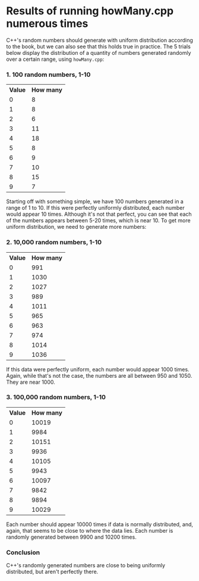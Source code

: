 # Results of running howMany.cpp numerous times

C++'s random numbers should generate with uniform distribution according to the book, but we can also see that this holds true in practice. The 5 trials below display the distribution of a quantity of numbers generated randomly over a certain range, using `howMany.cpp`:

### 1. 100 random numbers, 1-10
<table>
    <tr>
        <th>Value</th>
        <th>How many</th>
    </tr>
    <tr>
        <td>0</td>
        <td>8</td>
    </tr>
    <tr>
        <td>1</td>
        <td>8</td>
    </tr>
    <tr>
        <td>2</td>
        <td>6</td>
    </tr>
    <tr>
        <td>3</td>
        <td>11</td>
    </tr>
    <tr>
        <td>4</td>
        <td>18</td>
    </tr>
    <tr>
        <td>5</td>
        <td>8</td>
    </tr>
    <tr>
        <td>6</td>
        <td>9</td>
    </tr>
    <tr>
        <td>7</td>
        <td>10</td>
    </tr>
    <tr>
        <td>8</td>
        <td>15</td>
    </tr>
    <tr>
        <td>9</td>
        <td>7</td>
    </tr>
</table>

Starting off with something simple, we have 100 numbers generated in a range of 1 to 10. If this were perfectly uniformly distributed, each number would appear 10 times. Although it's not that perfect, you can see that each of the numbers appears between 5-20 times, which is near 10. To get more uniform distribution, we need to generate more numbers:

### 2. 10,000 random numbers, 1-10
<table>
    <tr>
        <th>Value</th>
        <th>How many</th>
    </tr>
    <tr>
        <td>0</td>
        <td>991</td>
    </tr>
    <tr>
        <td>1</td>
        <td>1030</td>
    </tr>
    <tr>
        <td>2</td>
        <td>1027</td>
    </tr>
    <tr>
        <td>3</td>
        <td>989</td>
    </tr>
    <tr>
        <td>4</td>
        <td>1011</td>
    </tr>
    <tr>
        <td>5</td>
        <td>965</td>
    </tr>
    <tr>
        <td>6</td>
        <td>963</td>
    </tr>
    <tr>
        <td>7</td>
        <td>974</td>
    </tr>
    <tr>
        <td>8</td>
        <td>1014</td>
    </tr>
    <tr>
        <td>9</td>
        <td>1036</td>
    </tr>
</table>

If this data were perfectly uniform, each number would appear 1000 times. Again, while that's not the case, the numbers are all between 950 and 1050. They are near 1000.

### 3. 100,000 random numbers, 1-10
<table>
    <tr>
        <th>Value</th>
        <th>How many</th>
    </tr>
    <tr>
        <td>0</td>
        <td>10019</td>
    </tr>
    <tr>
        <td>1</td>
        <td>9984</td>
    </tr>
    <tr>
        <td>2</td>
        <td>10151</td>
    </tr>
    <tr>
        <td>3</td>
        <td>9936</td>
    </tr>
    <tr>
        <td>4</td>
        <td>10105</td>
    </tr>
    <tr>
        <td>5</td>
        <td>9943</td>
    </tr>
    <tr>
        <td>6</td>
        <td>10097</td>
    </tr>
    <tr>
        <td>7</td>
        <td>9842</td>
    </tr>
    <tr>
        <td>8</td>
        <td>9894</td>
    </tr>
    <tr>
        <td>9</td>
        <td>10029</td>
    </tr>
</table>

Each number should appear 10000 times if data is normally distributed, and, again, that seems to be close to where the data lies. Each number is randomly generated between 9900 and 10200 times.

### Conclusion
C++'s randomly generated numbers are close to being uniformly distributed, but aren't perfectly there.